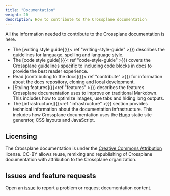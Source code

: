 ```yaml
---
title: "Documentation"
weight: 20
description: How to contribute to the Crossplane documentation
---
```


All the information needed to contribute to the Crossplane documentation is
here.

* The [writing style guide]({{< ref "writing-style-guide" >}}) describes the
  guidelines for language, spelling and language style. 
* The [code style guide]({{< ref "code-style-guide" >}}) covers the Crossplane guidelines
  specific to including code blocks in docs to provide the best reader
  experience.
* Read [contributing to the docs]({{< ref "contribute" >}}) for information
  about the docs repository, cloning and local development.
* [Styling features]({{<ref "features" >}}) describes the features
  Crossplane documentation uses to improve on traditional Markdown. This
  includes how to optimize images, use tabs and hiding long outputs.
* The [infrastructure]({{<ref "infrastructure" >}}) section provides technical
  information about the documentation infrastructure. This includes how
  Crossplane documentation uses the [Hugo](https://gohugo.io/) static site
  generator, CSS layouts and JavaScript.

## Licensing
The Crossplane documentation is under the [Creative Commons
Attribution](https://creativecommons.org/licenses/by/4.0/) license. CC-BY allows
reuse, remixing and republishing of Crossplane documentation with attribution to
the Crossplane organization.

## Issues and feature requests
Open an [issue](https://github.com/crossplane/crossplane/issues)
to report a problem or request documentation content.


